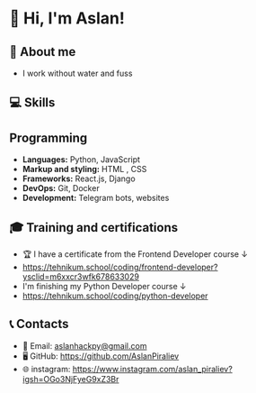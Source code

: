 # 👋 Hi, I'm Aslan!

## 🚀 About me

- I work without water and fuss

## 💻 Skills

## Programming
- **Languages:** Python, JavaScript
- **Markup and styling:** HTML , CSS
- **Frameworks:** React.js, Django
- **DevOps:** Git, Docker
- **Development:** Telegram bots, websites

## 🎓 Training and certifications

- 🏆 I have a certificate from the Frontend Developer course ↓
- https://tehnikum.school/coding/frontend-developer?ysclid=m6xxcr3wfk678633029
- I'm finishing my Python Developer course ↓
- https://tehnikum.school/coding/python-developer

## 📞 Contacts

- 📩 Email: aslanhackpy@gmail.com
- 🖥 GitHub: https://github.com/AslanPiraliev
- 🌐 instagram: https://www.instagram.com/aslan_piraliev?igsh=OGo3NjFyeG9xZ3Br
